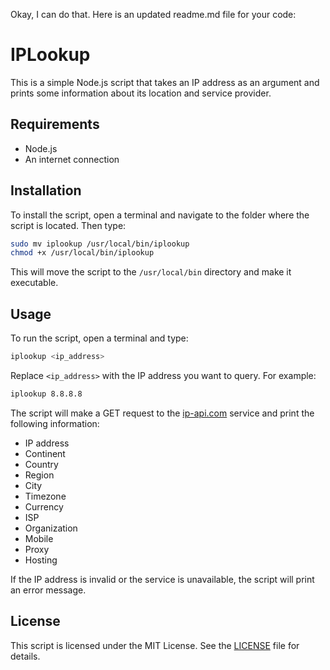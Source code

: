 Okay, I can do that. Here is an updated readme.md file for your code:

# IPLookup

This is a simple Node.js script that takes an IP address as an argument and prints some information about its location and service provider.

## Requirements

- Node.js
- An internet connection

## Installation

To install the script, open a terminal and navigate to the folder where the script is located. Then type:

```bash
sudo mv iplookup /usr/local/bin/iplookup
chmod +x /usr/local/bin/iplookup
```

This will move the script to the `/usr/local/bin` directory and make it executable.

## Usage

To run the script, open a terminal and type:

```bash
iplookup <ip_address>
```

Replace `<ip_address>` with the IP address you want to query. For example:

```bash
iplookup 8.8.8.8
```

The script will make a GET request to the [ip-api.com](http://ip-api.com) service and print the following information:

- IP address
- Continent
- Country
- Region
- City
- Timezone
- Currency
- ISP
- Organization
- Mobile
- Proxy
- Hosting

If the IP address is invalid or the service is unavailable, the script will print an error message.

## License

This script is licensed under the MIT License. See the [LICENSE](LICENSE) file for details.